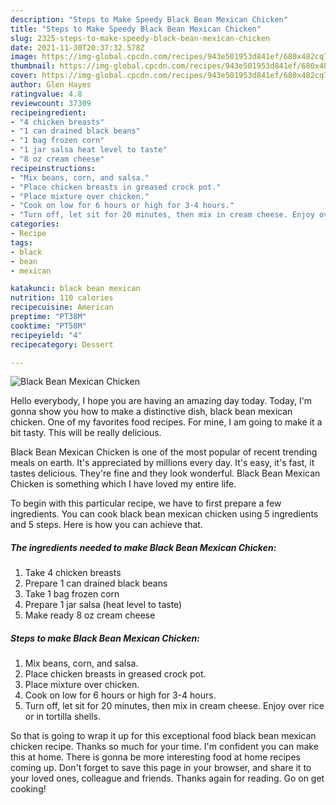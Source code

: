 ```yaml
---
description: "Steps to Make Speedy Black Bean Mexican Chicken"
title: "Steps to Make Speedy Black Bean Mexican Chicken"
slug: 2325-steps-to-make-speedy-black-bean-mexican-chicken
date: 2021-11-30T20:37:32.578Z
image: https://img-global.cpcdn.com/recipes/943e501953d841ef/680x482cq70/black-bean-mexican-chicken-recipe-main-photo.jpg
thumbnail: https://img-global.cpcdn.com/recipes/943e501953d841ef/680x482cq70/black-bean-mexican-chicken-recipe-main-photo.jpg
cover: https://img-global.cpcdn.com/recipes/943e501953d841ef/680x482cq70/black-bean-mexican-chicken-recipe-main-photo.jpg
author: Glen Hayes
ratingvalue: 4.8
reviewcount: 37309
recipeingredient:
- "4 chicken breasts"
- "1 can drained black beans"
- "1 bag frozen corn"
- "1 jar salsa heat level to taste"
- "8 oz cream cheese"
recipeinstructions:
- "Mix beans, corn, and salsa."
- "Place chicken breasts in greased crock pot."
- "Place mixture over chicken."
- "Cook on low for 6 hours or high for 3-4 hours."
- "Turn off, let sit for 20 minutes, then mix in cream cheese. Enjoy over rice or in tortilla shells."
categories:
- Recipe
tags:
- black
- bean
- mexican

katakunci: black bean mexican 
nutrition: 110 calories
recipecuisine: American
preptime: "PT38M"
cooktime: "PT58M"
recipeyield: "4"
recipecategory: Dessert

---
```



![Black Bean Mexican Chicken](https://img-global.cpcdn.com/recipes/943e501953d841ef/680x482cq70/black-bean-mexican-chicken-recipe-main-photo.jpg)

Hello everybody, I hope you are having an amazing day today. Today, I'm gonna show you how to make a distinctive dish, black bean mexican chicken. One of my favorites food recipes. For mine, I am going to make it a bit tasty. This will be really delicious.



Black Bean Mexican Chicken is one of the most popular of recent trending meals on earth. It's appreciated by millions every day. It's easy, it's fast, it tastes delicious. They're fine and they look wonderful. Black Bean Mexican Chicken is something which I have loved my entire life.


To begin with this particular recipe, we have to first prepare a few ingredients. You can cook black bean mexican chicken using 5 ingredients and 5 steps. Here is how you can achieve that.

<!--inarticleads1-->

##### The ingredients needed to make Black Bean Mexican Chicken:

1. Take 4 chicken breasts
1. Prepare 1 can drained black beans
1. Take 1 bag frozen corn
1. Prepare 1 jar salsa (heat level to taste)
1. Make ready 8 oz cream cheese




<!--inarticleads2-->

##### Steps to make Black Bean Mexican Chicken:

1. Mix beans, corn, and salsa.
1. Place chicken breasts in greased crock pot.
1. Place mixture over chicken.
1. Cook on low for 6 hours or high for 3-4 hours.
1. Turn off, let sit for 20 minutes, then mix in cream cheese. Enjoy over rice or in tortilla shells.




So that is going to wrap it up for this exceptional food black bean mexican chicken recipe. Thanks so much for your time. I'm confident you can make this at home. There is gonna be more interesting food at home recipes coming up. Don't forget to save this page in your browser, and share it to your loved ones, colleague and friends. Thanks again for reading. Go on get cooking!
